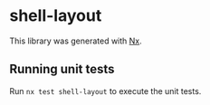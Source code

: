 # shell-layout

This library was generated with [Nx](https://nx.dev).

## Running unit tests

Run `nx test shell-layout` to execute the unit tests.
